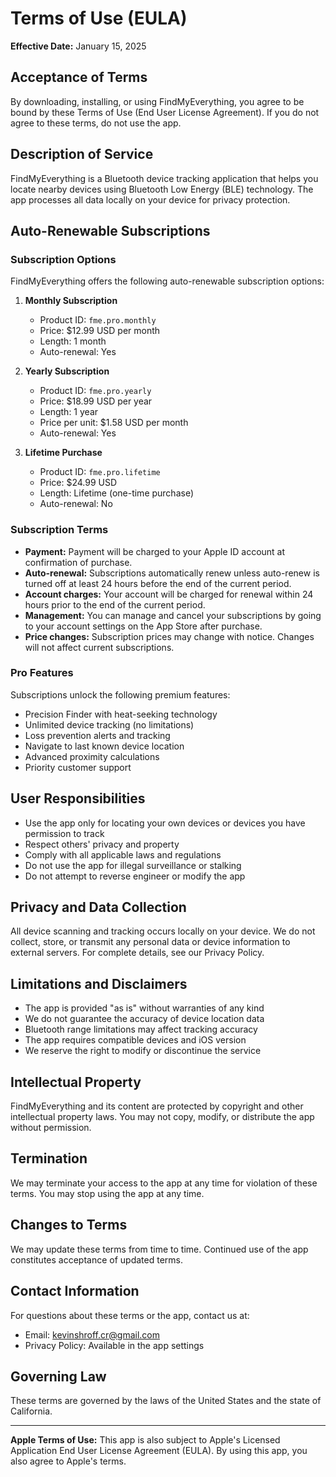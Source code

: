 # Terms of Use (EULA)

**Effective Date:** January 15, 2025

## Acceptance of Terms

By downloading, installing, or using FindMyEverything, you agree to be bound by these Terms of Use (End User License Agreement). If you do not agree to these terms, do not use the app.

## Description of Service

FindMyEverything is a Bluetooth device tracking application that helps you locate nearby devices using Bluetooth Low Energy (BLE) technology. The app processes all data locally on your device for privacy protection.

## Auto-Renewable Subscriptions

### Subscription Options

FindMyEverything offers the following auto-renewable subscription options:

1. **Monthly Subscription**
   - Product ID: `fme.pro.monthly`
   - Price: $12.99 USD per month
   - Length: 1 month
   - Auto-renewal: Yes

2. **Yearly Subscription**
   - Product ID: `fme.pro.yearly`
   - Price: $18.99 USD per year
   - Length: 1 year
   - Price per unit: $1.58 USD per month
   - Auto-renewal: Yes

3. **Lifetime Purchase**
   - Product ID: `fme.pro.lifetime`
   - Price: $24.99 USD
   - Length: Lifetime (one-time purchase)
   - Auto-renewal: No

### Subscription Terms

- **Payment:** Payment will be charged to your Apple ID account at confirmation of purchase.
- **Auto-renewal:** Subscriptions automatically renew unless auto-renew is turned off at least 24 hours before the end of the current period.
- **Account charges:** Your account will be charged for renewal within 24 hours prior to the end of the current period.
- **Management:** You can manage and cancel your subscriptions by going to your account settings on the App Store after purchase.
- **Price changes:** Subscription prices may change with notice. Changes will not affect current subscriptions.

### Pro Features

Subscriptions unlock the following premium features:
- Precision Finder with heat-seeking technology
- Unlimited device tracking (no limitations)
- Loss prevention alerts and tracking
- Navigate to last known device location
- Advanced proximity calculations
- Priority customer support

## User Responsibilities

- Use the app only for locating your own devices or devices you have permission to track
- Respect others' privacy and property
- Comply with all applicable laws and regulations
- Do not use the app for illegal surveillance or stalking
- Do not attempt to reverse engineer or modify the app

## Privacy and Data Collection

All device scanning and tracking occurs locally on your device. We do not collect, store, or transmit any personal data or device information to external servers. For complete details, see our Privacy Policy.

## Limitations and Disclaimers

- The app is provided "as is" without warranties of any kind
- We do not guarantee the accuracy of device location data
- Bluetooth range limitations may affect tracking accuracy
- The app requires compatible devices and iOS version
- We reserve the right to modify or discontinue the service

## Intellectual Property

FindMyEverything and its content are protected by copyright and other intellectual property laws. You may not copy, modify, or distribute the app without permission.

## Termination

We may terminate your access to the app at any time for violation of these terms. You may stop using the app at any time.

## Changes to Terms

We may update these terms from time to time. Continued use of the app constitutes acceptance of updated terms.

## Contact Information

For questions about these terms or the app, contact us at:
- Email: kevinshroff.cr@gmail.com
- Privacy Policy: Available in the app settings

## Governing Law

These terms are governed by the laws of the United States and the state of California.

---

**Apple Terms of Use:** This app is also subject to Apple's Licensed Application End User License Agreement (EULA). By using this app, you also agree to Apple's terms.
